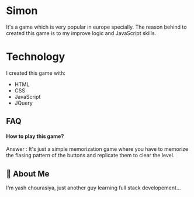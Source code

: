 
# Simon

It's a game which is very popular in europe specially.
The reason behind to created this game is to my improve logic and JavaScript skills.

# Technology

I created this game with:
* HTML
* CSS
* JavaScript
* JQuery
## FAQ

#### How to play this game?

Answer : It's just a simple memorization game where you have to memorize the flasing pattern of the buttons and replicate them to clear the level.


## 🚀 About Me
I'm yash chourasiya, just another guy learning full stack developement...

